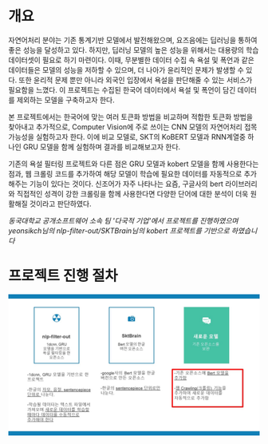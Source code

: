 개요
============
자연어처리 분야는 기존 통계기반 모델에서 발전해왔으며, 요즈음에는 딥러닝을 통하여 좋은 성능을 달성하고 있다. 하지만, 딥러닝 모델의 높은 성능을 위해서는 대용량의 학습 데이터셋이 필요로 하기 마련이다. 이때, 무분별한 데이터 수집 속 욕설 및 폭언과 같은 데이터들은 모델의 성능을 저하할 수 있으며, 더 나아가 윤리적인 문제가 발생할 수 있다. 또한 윤리적 문제 뿐만 아니라 외국인 입장에서 욕설을 판단해줄 수 있는 서비스가 필요함을 느꼈다. 이 프로젝트는 수집된 한국어 데이터에서 욕설 및 폭언이 담긴 데이터를 제외하는 모델을 구축하고자 한다.

본 프로젝트에서는 한국어에 맞는 여러 토큰화 방법을 비교하며 적합한 토큰화 방법을 찾아내고 추가적으로, Computer Vision에 주로 쓰이는 CNN 모델의 자연어처리 접목 가능성을 실험하고자 한다. 이에 비교 모델로, SKT의 KoBERT 모델과 RNN계열중 하나인 GRU 모델을 함께 실험하며 결과를 비교해보고자 한다.

기존의 욕설 필터링 프로젝트와 다른 점은 GRU 모델과 kobert 모델을 함께 사용한다는 점과, 웹 크롤링 코드를 추가하여 해당 모델이 학습에 필요한 데이터를 자동적으로 추가해주는 기능이 있다는 것이다. 신조어가 자주 나타나는 요즘, 구글사의 bert 라이브러리와 직접적인 성격이 강한 크롤링을 함께 사용한다면 다양한 단어에 대한 분석이 더욱 원활해질 것이라고 판단하였다.

_동국대학교 공개소프트웨어 소속 팀 '다국적 기업'에서 프로젝트를 진행하였으며_ </br>
_yeonsikch님의 nlp-filter-out/SKTBrain님의 kobert 프로젝트를 기반으로 하였습니다_

프로젝트 진행 절차
===============
![Alt text](./img/슬라이드6.jpg)
